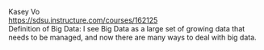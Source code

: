 Kasey Vo <br />
https://sdsu.instructure.com/courses/162125 <br />
Definition of Big Data: I see Big Data as a large set of growing data that needs to be managed, and now there are many ways to deal with big data. <br />
